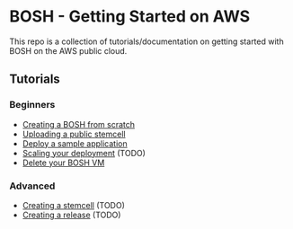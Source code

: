 # BOSH - Getting Started on AWS

This repo is a collection of tutorials/documentation on getting started with BOSH on the AWS public cloud.

## Tutorials 

### Beginners

* [Creating a BOSH from scratch](creating-a-bosh-from-scratch.md)
* [Uploading a public stemcell](uploading-public-stemcell.md)
* [Deploy a sample application](deploying-sample-release.md)
* [Scaling your deployment](scaling-your-deployment.md) (TODO)
* [Delete your BOSH VM](deleting-your-bosh-universe.md)

### Advanced

* [Creating a stemcell](create-a-new-stemcell.md) (TODO)
* [Creating a release](create-a-new-release.md) (TODO)